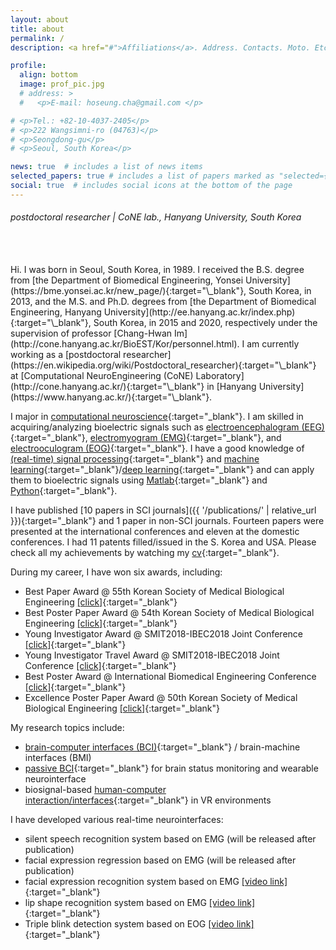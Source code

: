 ```yaml
---
layout: about
title: about
permalink: /
description: <a href="#">Affiliations</a>. Address. Contacts. Moto. Etc.

profile:
  align: bottom
  image: prof_pic.jpg
  # address: >
  #   <p>E-mail: hoseung.cha@gmail.com </p>

# <p>Tel.: +82-10-4037-2405</p>
# <p>222 Wangsimni-ro (04763)</p>
# <p>Seongdong-gu</p>
# <p>Seoul, South Korea</p>

news: true  # includes a list of news items
selected_papers: true # includes a list of papers marked as "selected={true}"
social: true  # includes social icons at the bottom of the page
---
```


###### postdoctoral researcher | CoNE lab., Hanyang University, South Korea
<br>
<br>
Hi. I was born in Seoul, South Korea, in 1989. I received the B.S. degree from [the Department of Biomedical Engineering, Yonsei University](https://bme.yonsei.ac.kr/new_page/){:target="\_blank"}, South Korea, in 2013, and the M.S. and Ph.D. degrees from [the Department of Biomedical Engineering, Hanyang University](http://ee.hanyang.ac.kr/index.php){:target="\_blank"}, South Korea, in 2015 and 2020, respectively under the supervision of professor [Chang-Hwan Im](http://cone.hanyang.ac.kr/BioEST/Kor/personnel.html). I am currently working as a [postdoctoral researcher](https://en.wikipedia.org/wiki/Postdoctoral_researcher){:target="\_blank"} at [Computational NeuroEngineering (CoNE) Laboratory](http://cone.hanyang.ac.kr/){:target="\_blank"} in [Hanyang University](https://www.hanyang.ac.kr/){:target="\_blank"}.

I major in [computational neuroscience](https://en.wikipedia.org/wiki/Computational_neuroscience){:target="\_blank"}. I am skilled in acquiring/analyzing bioelectric signals such as [electroencephalogram (EEG)](https://en.wikipedia.org/wiki/Electroencephalography){:target="\_blank"}, [electromyogram (EMG)](https://en.wikipedia.org/wiki/Electromyography){:target="\_blank"}, and [electrooculogram (EOG)](https://en.wikipedia.org/wiki/Electrooculography){:target="\_blank"}. I have a good knowledge of [(real-time) signal processing](https://en.wikipedia.org/wiki/Signal_processing){:target="\_blank"} and [machine learning](https://en.wikipedia.org/wiki/Machine_learning){:target="\_blank"}/[deep learning](https://en.wikipedia.org/wiki/Deep_learning){:target="\_blank"} and can apply them to bioelectric signals using [Matlab](https://www.mathworks.com/products/matlab.html){:target="\_blank"} and [Python](https://www.python.org/){:target="\_blank"}. 

I have published [10 papers in SCI journals]({{ '/publications/' | relative_url }}){:target="\_blank"} and 1 paper in non-SCI journals. Fourteen papers were presented at the international conferences and eleven at the domestic conferences. I had 11 patents filled/issued in the S. Korea and USA. Please check all my achievements by watching my [cv](/assets/cv/CV.pdf){:target="\_blank"}.

During my career, I have won six awards, including: 
- Best Paper Award @ 55th Korean Society of Medical Biological Engineering [[click]](/assets/awards/06.jpg){:target="_blank"}
- Best Poster Paper Award @ 54th Korean Society of Medical Biological Engineering [[click]](/assets/awards/05.jpg){:target="_blank"}
- Young Investigator Award @ SMIT2018-IBEC2018 Joint Conference [[click]](/assets/awards/04.jpg){:target="_blank"}
- Young Investigator Travel Award @ SMIT2018-IBEC2018 Joint Conference [[click]](/assets/awards/03.jpg){:target="_blank"}
- Best Poster Award @ International Biomedical Engineering Conference [[click]](/assets/awards/02.jpg){:target="_blank"}
- Excellence Poster Paper Award @ 50th Korean Society of Medical Biological Engineering [[click]](/assets/awards/01.jpg){:target="_blank"}

My research topics include: 
- [brain-computer interfaces (BCI)](https://en.wikipedia.org/wiki/Brain%E2%80%93computer_interface){:target="_blank"} / brain-machine interfaces (BMI)
- [passive BCI](https://iopscience.iop.org/article/10.1088/1361-6579/aad57e){:target="_blank"} for brain status monitoring and wearable neurointerface
- biosignal-based [human-computer interaction/interfaces](https://en.wikipedia.org/wiki/Human%E2%80%93computer_interaction){:target="_blank"} in VR environments

I have developed various real-time neurointerfaces:
- silent speech recognition system based on EMG (will be released after publication)
- facial expression regression based on EMG (will be released after publication)
- facial expression recognition system based on EMG [[video link]](https://youtu.be/KLhR6EVkGOM){:target="_blank"}
- lip shape recognition system based on EMG [[video link]](https://youtu.be/4DtvWsn1aA8){:target="_blank"}
- Triple blink detection system based on EOG [[video link]](https://drive.google.com/file/d/1nMDxb8t0uoMGfen8n8AQLEH80OPDl0n9/view?usp=sharing){:target="_blank"}

<!-- Write your biography here. Tell the world about yourself. Link to your favorite [subreddit](http://reddit.com){:target="\_blank"}. You can put a picture in, too. The code is already in, just name your picture `prof_pic.jpg` and put it in the `img/` folder.

Put your address / P.O. box / other info right below your picture. You can also disable any these elements by editing `profile` property of the YAML header of your `_pages/about.md`. Edit `_bibliography/papers.bib` and Jekyll will render your [publications page](/al-folio/publications/) automatically.

Link to your social media connections, too. This theme is set up to use [Font Awesome icons](http://fortawesome.github.io/Font-Awesome/){:target="\_blank"} and [Academicons](https://jpswalsh.github.io/academicons/){:target="\_blank"}, like the ones below. Add your Facebook, Twitter, LinkedIn, Google Scholar, or just disable all of them. -->
